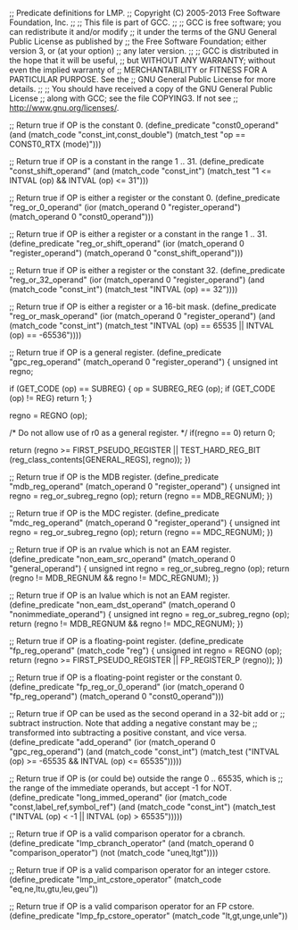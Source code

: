 ;; Predicate definitions for LMP.
;; Copyright (C) 2005-2013 Free Software Foundation, Inc.
;;
;; This file is part of GCC.
;;
;; GCC is free software; you can redistribute it and/or modify
;; it under the terms of the GNU General Public License as published by
;; the Free Software Foundation; either version 3, or (at your option)
;; any later version.
;;
;; GCC is distributed in the hope that it will be useful,
;; but WITHOUT ANY WARRANTY; without even the implied warranty of
;; MERCHANTABILITY or FITNESS FOR A PARTICULAR PURPOSE.  See the
;; GNU General Public License for more details.
;;
;; You should have received a copy of the GNU General Public License
;; along with GCC; see the file COPYING3.  If not see
;; <http://www.gnu.org/licenses/>.

;; Return true if OP is the constant 0.
(define_predicate "const0_operand"
  (and (match_code "const_int,const_double")
       (match_test "op == CONST0_RTX (mode)")))

;; Return true if OP is a constant in the range 1 .. 31.
(define_predicate "const_shift_operand"
  (and (match_code "const_int")
       (match_test "1 <= INTVAL (op) && INTVAL (op) <= 31")))

;; Return true if OP is either a register or the constant 0.
(define_predicate "reg_or_0_operand"
  (ior (match_operand 0 "register_operand")
       (match_operand 0 "const0_operand")))

;; Return true if OP is either a register or a constant in the range 1 .. 31.
(define_predicate "reg_or_shift_operand"
  (ior (match_operand 0 "register_operand")
       (match_operand 0 "const_shift_operand")))

;; Return true if OP is either a register or the constant 32.
(define_predicate "reg_or_32_operand"
  (ior (match_operand 0 "register_operand")
       (and (match_code "const_int")
            (match_test "INTVAL (op) == 32"))))

;; Return true if OP is either a register or a 16-bit mask.
(define_predicate "reg_or_mask_operand"
  (ior (match_operand 0 "register_operand")
       (and (match_code "const_int")
            (match_test "INTVAL (op) == 65535 || INTVAL (op) == -65536"))))

;; Return true if OP is a general register.
(define_predicate "gpc_reg_operand"
  (match_operand 0 "register_operand")
{
  unsigned int regno;

  if (GET_CODE (op) == SUBREG)
    {
      op = SUBREG_REG (op);
      if (GET_CODE (op) != REG)
	return 1;
    }

  regno = REGNO (op);

  /* Do not allow use of r0 as a general register.  */
  if(regno == 0)
    return 0;

  return (regno >= FIRST_PSEUDO_REGISTER
	  || TEST_HARD_REG_BIT (reg_class_contents[GENERAL_REGS], regno));
})

;; Return true if OP is the MDB register.
(define_predicate "mdb_reg_operand"
  (match_operand 0 "register_operand")
{
  unsigned int regno = reg_or_subreg_regno (op);
  return (regno == MDB_REGNUM);
})

;; Return true if OP is the MDC register.
(define_predicate "mdc_reg_operand"
  (match_operand 0 "register_operand")
{
  unsigned int regno = reg_or_subreg_regno (op);
  return (regno == MDC_REGNUM);
})

;; Return true if OP is an rvalue which is not an EAM register.
(define_predicate "non_eam_src_operand"
  (match_operand 0 "general_operand")
{
  unsigned int regno = reg_or_subreg_regno (op);
  return (regno != MDB_REGNUM && regno != MDC_REGNUM);
})

;; Return true if OP is an lvalue which is not an EAM register.
(define_predicate "non_eam_dst_operand"
  (match_operand 0 "nonimmediate_operand")
{
  unsigned int regno = reg_or_subreg_regno (op);
  return (regno != MDB_REGNUM && regno != MDC_REGNUM);
})

;; Return true if OP is a floating-point register.
(define_predicate "fp_reg_operand"
  (match_code "reg")
{
  unsigned int regno = REGNO (op);
  return (regno >= FIRST_PSEUDO_REGISTER || FP_REGISTER_P (regno));
})

;; Return true if OP is a floating-point register or the constant 0.
(define_predicate "fp_reg_or_0_operand"
  (ior (match_operand 0 "fp_reg_operand")
       (match_operand 0 "const0_operand")))

;; Return true if OP can be used as the second operand in a 32-bit add or
;; subtract instruction.  Note that adding a negative constant may be
;; transformed into subtracting a positive constant, and vice versa.
(define_predicate "add_operand"
  (ior (match_operand 0 "gpc_reg_operand")
       (and (match_code "const_int")
            (match_test ("INTVAL (op) >= -65535 && INTVAL (op) <= 65535")))))

;; Return true if OP is (or could be) outside the range 0 .. 65535, which is
;; the range of the immediate operands, but accept -1 for NOT.
(define_predicate "long_immed_operand"
  (ior (match_code "const,label_ref,symbol_ref")
       (and (match_code "const_int")
            (match_test ("INTVAL (op) < -1 || INTVAL (op) > 65535")))))

;; Return true if OP is a valid comparison operator for a cbranch.
(define_predicate "lmp_cbranch_operator"
  (and (match_operand 0 "comparison_operator")
       (not (match_code "uneq,ltgt"))))

;; Return true if OP is a valid comparison operator for an integer cstore.
(define_predicate "lmp_int_cstore_operator"
  (match_code "eq,ne,ltu,gtu,leu,geu"))

;; Return true if OP is a valid comparison operator for an FP cstore.
(define_predicate "lmp_fp_cstore_operator"
  (match_code "lt,gt,unge,unle"))
